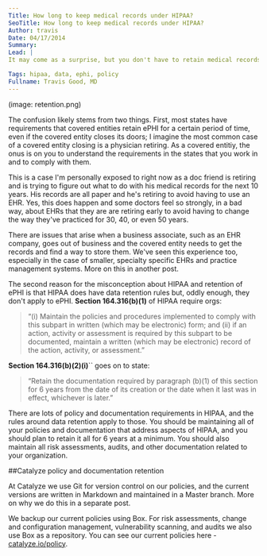 ```yaml
---
Title: How long to keep medical records under HIPAA?
SeoTitle: How long to keep medical records under HIPAA?
Author: travis
Date: 04/17/2014
Summary: 
Lead: |
It may come as a surprise, but you don't have to retain medical records according to HIPAA rules. This is a very common misconception with HIPAA. Medical records means electronic protected health information (ePHI) in this case. HIPAA does not have any rules that require covered entities or business associates to retain ePHI. I assume this is a common question for HHS as they have it listed in a [FAQ](http://www.hhs.gov/ocr/privacy/hipaa/enforcement/examples/disposalfaqs.pdf).

Tags: hipaa, data, ephi, policy
Fullname: Travis Good, MD
---
```

(image: retention.png)

The confusion likely stems from two things. First, most states have requirements that covered entities retain ePHI for a certain period of time, even if the covered entity closes its doors; I imagine the most common case of a covered entity closing is a physician retiring. As a covered entitiy, the onus is on you to understand the requirements in the states that you work in and to comply with them.

This is a case I'm personally exposed to right now as a doc friend is retiring and is trying to figure out what to do with his medical records for the next 10 years. His records are all paper and he's retiring to avoid having to use an EHR. Yes, this does happen and some doctors feel so strongly, in a bad way, about EHRs that they are are retiring early to avoid having to change the way they've practiced for 30, 40, or even 50 years.

There are issues that arise when a business associate, such as an EHR company, goes out of business and the covered entity needs to get the records and find a way to store them. We've seen this experience too, especially in the case of smaller, specialty specific EHRs and practice management systems. More on this in another post.

The second reason for the misconception about HIPAA and retention of ePHI is that HIPAA does have data retention rules but, oddly enough, they don't apply to ePHI. **Section 164.316(b)(1)** of HIPAA require orgs:

> “(i) Maintain the policies and procedures implemented to comply with this subpart in written (which may be electronic) form; and (ii) if an action, activity or assessment is required by this subpart to be documented, maintain a written (which may be electronic) record of the action, activity, or assessment.”

**Section 164.316(b)(2)(i)**`` goes on to state:

> “Retain the documentation required by paragraph (b)(1) of this section for 6 years from the date of its creation or the date when it last was in effect, whichever is later.”

There are lots of policy and documentation requirements in HIPAA, and the rules around data retention apply to those. You should be maintaining all of your policies and documentation that address aspects of HIPAA, and you should plan to retain it all for 6 years at a minimum. You should also maintain all risk assessments, audits, and other documentation related to your organization.

##Catalyze policy and documentation retention

At Catalyze we use Git for version control on our policies, and the current versions are written in Markdown and maintained in a Master branch. More on why we do this in a separate post.

We backup our current policies using Box. For risk assessments, change and configuration management, vulnerability scanning, and audits we also use Box as a repository. You can see our current policies here - [catalyze.io/policy](https://catalyze.io/policy/).

